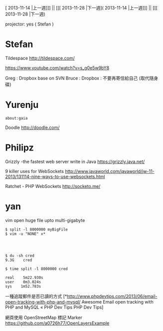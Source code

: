 [ 2013-11-14 |上一週]]] || [[[ 2013-11-28 |下一週]( 2013-11-14 |上一週]]] || [[[ 2013-11-28 |下一週)



projector: yes ( Stefan )

# Stefan


Tildespace
<http://tildespace.com/>  

<https://www.youtube.com/watch?v=s_g0e5w9bY8>  

Greg : Dropbox base on SVN
Bruce : Dropbox : 不要再寄信給自己 (取代隨身碟)

# Yurenju



    about:gaia


Doodle
<http://doodle.com/>  

# Philipz


Grizzly -the fastest web server write in Java
<https://grizzly.java.net/>  

9 killer uses for WebSockets
<http://www.javaworld.com/javaworld/jw-11-2013/131114-nine-ways-to-use-websockets.html>  

Ratchet - PHP WebSockets
<http://socketo.me/>  

# yan


vim open huge file upto multi-gigabyte


    $ split -l 8000000 myBigFile
    $ vim -u "NONE" x*




    $ du -sh cred 
    9.3G    cred
    
    $ time split -l 8000000 cred 
    
    real    5m22.930s
    user    0m3.024s
    sys    1m52.783s



一種追蹤郵件是否已讀的方式
[*<http://www.phpdevtips.com/2013/06/email-open-tracking-with-php-and-mysql/>   Awesome Email open tracking with PHP and MySQL « PHP Dev Tips PHP Dev Tips]


網頁使用 OpenStreetMap 標記 Marker
<https://github.com/a0726h77/OpenLayersExample>  